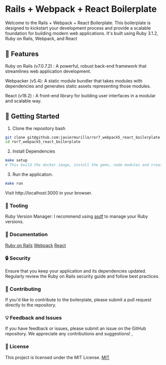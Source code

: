 # Rails + Webpack + React Boilerplate

Welcome to the Rails + Webpack + React Boilerplate. This boilerplate is designed to kickstart your development process and provide a scalable foundation for building modern web applications. It's built using Ruby 3.1.2, Ruby on Rails, Webpack, and React

## 🌟 Features

Ruby on Rails (v7.0.7.2) : A powerful, robust back-end framework that streamlines web application development.

Webpacker (v5.4): A static module bundler that takes modules with dependencies and generates static assets representing those modules.

React (v18.2) : A front-end library for building user interfaces in a modular and scalable way.
## 🚀 Getting Started

1. Clone the repository bash

```bash
git clone git@github.com:javiermurillo/ror7_webpack5_react_boilerplate.git
cd ror7_webpack5_react_boilerplate
```
2. Install Dependencies
```bash
make setup
# This build the docker image, install the gems, node modules and create the database.
```
3. Run the application.
```bash
make run
```

Visit http://localhost:3000 in your browser.

### 🧰 Tooling

Ruby Version Manager: I recommend using [asdf](https://asdf-vm.com/) to manage your Ruby versions.

### 📖 Documentation

[Ruby on Rails](https://rubyonrails.org/)
[Webpack](https://webpack.js.org/)
[React](https://reactjs.org/)

### 🔒 Security

Ensure that you keep your application and its dependencies updated. Regularly review the Ruby on Rails security guide and follow best practices.

### 🙌 Contributing

If you'd like to contribute to the boilerplate, please submit a pull request directly to the repository.

### 💡 Feedback and Issues

If you have feedback or issues, please submit an issue on the GitHub repository. We appreciate any contributions and suggestions!
,

### 📝 License

This project is licensed under the MIT License. [MIT](https://opensource.org/licenses/MIT)
